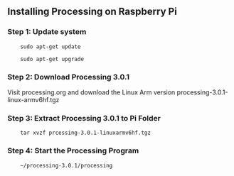 ## Installing Processing on Raspberry Pi

### Step 1: Update system

		sudo apt-get update

		sudo apt-get upgrade

### Step 2: Download Processing 3.0.1

Visit processing.org and download the Linux Arm version
processing-3.0.1-linux-armv6hf.tgz

### Step 3: Extract Processing 3.0.1 to Pi Folder

		tar xvzf prcessing-3.0.1-linuxarmv6hf.tgz

### Step 4: Start the Processing Program

		~/processing-3.0.1/processing

